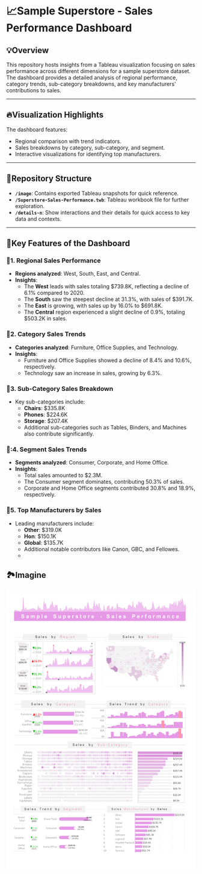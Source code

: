 # :chart_with_upwards_trend:Sample Superstore - Sales Performance Dashboard

## :bulb:Overview

This repository hosts insights from a Tableau visualization focusing on sales performance across different dimensions for a sample superstore dataset. The dashboard provides a detailed analysis of regional performance, category trends, sub-category breakdowns, and key manufacturers' contributions to sales.

---

## :fire:Visualization Highlights
The dashboard features:
- Regional comparison with trend indicators.
- Sales breakdowns by category, sub-category, and segment.
- Interactive visualizations for identifying top manufacturers.

---

## :hammer:Repository Structure
- **`/image`**: Contains exported Tableau snapshots for quick reference.
- **`/Superstore-Sales-Performance.twb`**: Tableau workbook file for further exploration.
- **`/details-n`**: Show interactions and their details for quick access to key data and contexts.

---

## 🔑Key Features of the Dashboard

### :round_pushpin:1. **Regional Sales Performance**
   - **Regions analyzed**: West, South, East, and Central.
   - **Insights**:
     - The **West** leads with sales totaling $739.8K, reflecting a decline of 6.1% compared to 2020.
     - The **South** saw the steepest decline at 31.3%, with sales of $391.7K.
     - The **East** is growing, with sales up by 16.0% to $691.8K.
     - The **Central** region experienced a slight decline of 0.9%, totaling $503.2K in sales.

### :round_pushpin:2. **Category Sales Trends**
   - **Categories analyzed**: Furniture, Office Supplies, and Technology.
   - **Insights**:
     - Furniture and Office Supplies showed a decline of 8.4% and 10.6%, respectively.
     - Technology saw an increase in sales, growing by 6.3%.

### :round_pushpin:3. **Sub-Category Sales Breakdown**
   - Key sub-categories include:
     - **Chairs**: $335.8K
     - **Phones**: $224.6K
     - **Storage**: $207.4K
     - Additional sub-categories such as Tables, Binders, and Machines also contribute significantly.

### :round_pushpin::4. **Segment Sales Trends**
   - **Segments analyzed**: Consumer, Corporate, and Home Office.
   - **Insights**:
     - Total sales amounted to $2.3M.
     - The Consumer segment dominates, contributing 50.3% of sales.
     - Corporate and Home Office segments contributed 30.8% and 18.9%, respectively.

### :round_pushpin:5. **Top Manufacturers by Sales**
   - Leading manufacturers include:
     - **Other**: $319.0K
     - **Hon**: $150.1K
     - **Global**: $135.7K
     - Additional notable contributors like Canon, GBC, and Fellowes.
     - 
## :national_park:Imagine
![Visualization Example](image.png)


